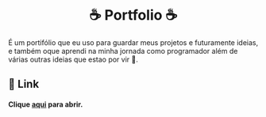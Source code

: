 <h1 align="center">
  ☕️ Portfolio ☕️
</h1>
É um portifólio que eu uso para guardar meus projetos e futuramente ideias, e também oque aprendi na minha jornada como programador além de várias outras ideias que estao por vir 🌱.

<br>

## 🚀 Link
#### Clique [aqui](https://joaovmarques.github.io/portfolio/) para abrir. 
